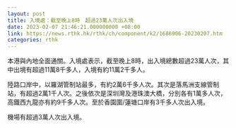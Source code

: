 ```yaml
---
layout: post
title: 入境處：截至晚上8時　超過23萬人次出入境
date: 2023-02-07 21:46:21.000000000 +08:00
link: https://news.rthk.hk/rthk/ch/component/k2/1686906-20230207.htm
categories: rthk
---
```


本港與內地全面通關。入境處表示，截至晚上8時，出入境總數超過23萬人次，其中出境有超過11萬8千多人，入境有約11萬2千多人。

陸路口岸中，以羅湖管制站最多，有約2萬6千多人次。其次是落馬洲支線管制站，有超過2萬1千人次。之後依次是深圳灣及港珠澳大橋，分別各有1萬多人次，高鐵西九龍亦有約9千多人次。至於香園圍/蓮塘口岸有3千多人次出入境。

機場有超過3萬人次出入境。
